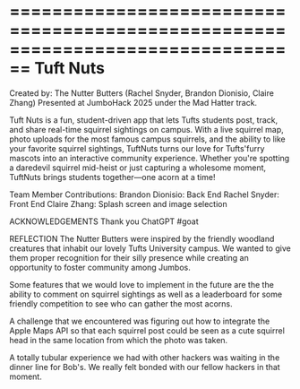 ================================================================================
Tuft Nuts
================================================================================
Created by: The Nutter Butters (Rachel Snyder, Brandon Dionisio, Claire Zhang)
Presented at JumboHack 2025 under the Mad Hatter track.

Tuft Nuts is a fun, student-driven app that lets Tufts students post, track, and 
share real-time squirrel sightings on campus. With a live squirrel map, photo 
uploads for the most famous campus squirrels, and the ability to like your
favorite squirrel sightings, TuftNuts turns our love for Tufts'furry mascots 
into an interactive community experience. Whether you're spotting a daredevil 
squirrel mid-heist or just capturing a wholesome moment, TuftNuts brings 
students together—one acorn at a time!

Team Member Contributions:
    Brandon Dionisio: Back End
    Rachel Snyder: Front End
    Claire Zhang: Splash screen and image selection

ACKNOWLEDGEMENTS
Thank you ChatGPT #goat

REFLECTION
The Nutter Butters were inspired by the friendly woodland creatures that inhabit
our lovely Tufts University campus. We wanted to give them proper recognition
for their silly presence while creating an opportunity to foster community among
Jumbos. 

Some features that we would love to implement in the future are the
the ability to comment on squirrel sightings as well as a leaderboard for some
friendly competition to see who can gather the most acorns. 

A challenge that we encountered was figuring out how to integrate the Apple Maps
API so that each squirrel post could be seen as a cute squirrel head in the 
same location from which the photo was taken.

A totally tubular experience we had with other hackers was waiting in the 
dinner line for Bob's. We really felt bonded with our fellow hackers in that 
moment.